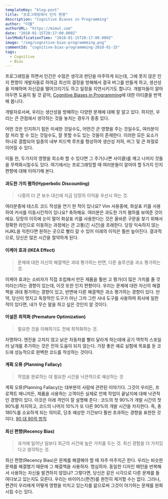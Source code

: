 ```yaml
---
templateKey: "blog-post"
title: "프로그래밍에서 인지 편향"
description: "Cognitive Biases in Programming"
author: "미물"
authorURL: "https://mimul.com"
date: "2018-01-15T20:17:00.000Z"
lastModificationTime: "2018-01-15T20:17:00.000Z"
image: "/img/cognitive-bias-programmming.png"
commentId: "cognitive-bias-programmming-2018-01-15"
tags:
  - Cognitive
  - Bias
---
```


프로그래밍을 하면서 인간은 수많은 생각과 판단을 마주하게 되는데, 그에 못지 않은 인지 편향이 개발자들로 하여금 최선의 결정을 방해해서 결국 버그를 만들게 하고, 생산성을 저해하며 자신감을 떨어끄리기도 하고 일정을 지연시키기도 합니다. 개발자들이 알아야두면 도움이 될 것 같아, [Cognitive Biases in Programming](https://medium.com/@evidanary/cognitive-biases-in-programming-5e937707c27b)에 대한 아티클을 번역해 봅니다.

개발자로서써, 우리는 생산성을 방해하는 다양한 문제에 대해 잘 알고 있다. 하지만, 우리는 큰 관점에서 생각하는 것을 놓치는 경우가 종종 있다.

어떤 것은 인지하기 힘든 미세한 것일수도, 어떤건 큰 영향을 주는 것일수도, 여러분이 잘 처리 할 수 있는 것일수도, 잘 못할 수도 있는 것들이 존재한다. 이러한 모든 요소가 하나로 결합되어 일종의 내부 피드백 루프를 형성하여 생산성 저하, 버그 및 큰 좌절로 이어질 수 있다.

이들 한, 두가지의 영향을 최소화 할 수 있다면 그 주기(나쁜 사이클)를 깨고 나머지 것들을 무력화시킬수도 있다. 여기에서는 프로그래밍할 때 여러분들이 알아야 할 5가지 인지 편향에 대해 이야기해 본다.

#### 과도한 가치 폄하(Hyperbolic Discounting)
> 나중의 더 큰 보수 대신에 지금 당장의 이익을 우선시 하는 것.

여러분중에 테스트 코드 작성을 연기 한 적이 있나요? Vim 사용중에, 화살표 키를 사용하여 커서를 이동시킨적이 있나요? 축하해요. 여러분은 과도한 가치 폄하를 보여준 것이에요. 당장의 이득에 눈이 멀어 화살표 키를 사용한다는 것은 올바른 구문을 찾기 위해서 정확한 라인으로 이동하는 과정에는 큰 고통(긴 시간)을 초래한다. 당장 익숙하지 않는 HJKL을 익힌다면 원하는 곳으로 빨리 갈 수 있어 미래의 이익은 훨씬 높아진다. 결과적으로, 당신은 많은 시간을 절약하게 된다.

#### 이케아 효과 (IKEA Effect)
> 문제에 대한 자신의 해결책은 과대 평가하는 반면, 다른 솔루션을 과소 평가하는 것.

이케아 효과는 소비자가 직접 조립해서 만든 제품을 훨씬 고 평가(더 많은 가치를 줄 것이라는)하는 경향이 있는데, 이것 또한 인지 편향이다. 우리는 문제에 대한 자신의 해결책을 과대 평가하는 경향이 있고, 반면에 다른 해결책은 과소 평가하는 경향이 있다. 만약, 당신이 멋지고 독창적인 도구가 아닌 그저 그런 사내 도구를 사용하여 회사에 일한 적이 있다면, 내가 무슨 말을 하고 싶은 것인지 알 것이다.

#### 어설픈 최적화 (Premature Optimization)
> 필요한 것을 이해하기도 전에 최적화하는 것.

자명하다. 엔진을 고치지 않고 낡은 자동차를 빨리 달라게 하는데에 공기 역학적 스포일러 날개를 추가하는 것은 전혀 도움이 되지 않는다. 가장 좋은 예로 실험에 목표를 둔 코드에 성능적으로 완벽한 코드를 작성하는 것이다.

#### 계획 오류 (Planning Fallacy)
> 작업을 완료하는 데 필요한 시간을 낙관적으로 예상하는 것

계획 오류(Planning Fallacy)는 대부분의 사람에 관련된 이야기다. 그것이 우리든, 프로젝트 매니저든, 제품을 사용하는 고객이든 실제로 언제 작업이 끝날지에 대해 낙관적인 경향이 있다. 이것은 아래 격언이 잘 설명해 준다 : 코드의 첫 90%가 개발 시간의 첫 90%를 차지하고, 코드의 나머지 10%가 또 다른 90%의 개발 시간을 차지한다. 즉, 총 180%를 소요하게 되는 의미로, 당초 예상한 기간보다 훨씬 초과하는 경향을 표현한 것이다. [90 대 90의 법칙](https://en.wikipedia.org/wiki/Ninety-ninety_rul)

#### 최신 편향(Recency Bias)
> 과거에 일어난 일보다 최근의 사건에 높은 가치를 두는 것. 최신 경험을 더 가치있다고 생각하는 것.

최신 편향(Recency Bias)은 문제를 해결해야 할 때 자주 마주치곤 한다. 우리는 비슷한 문제를 해결했기 때문에 그 해결책을 사용하자. 명심하자. 동일한 디자인 패턴을 반복해서 사용하는 자신을 발견하지 않았냐? 그렇다면, 당신은 같은 시각으로 다른 문제를 들여다보고 있는지도 모른다. 우리는 바이어스(편견)를 완전히 제거할 수는 없다. 그러나, 편견이 우리에게 어떻게 영향을 미치고 있는지를 앎으로써 그것이 야기하는 문제를 완화시킬 수는 있다.
